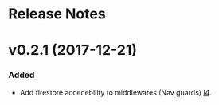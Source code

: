 # Release Notes

# v0.2.1 (2017-12-21)

### Added

- Add firestore accecebility to middlewares (Nav guards) [l4](https://github.com/myfirebase/myfirebase/blob/master/src/middlewares/auth.js#L4).
